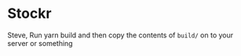 # Stockr

Steve,
Run yarn build and then copy the contents of `build/` on to your server or something
